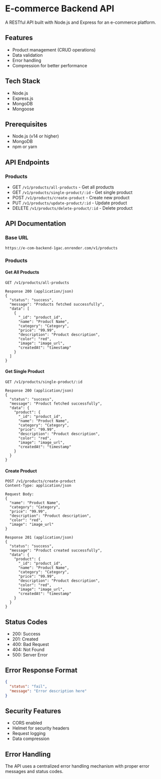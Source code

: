 # E-commerce Backend API

A RESTful API built with Node.js and Express for an e-commerce platform.

## Features

- Product management (CRUD operations)
- Data validation
- Error handling
- Compression for better performance

## Tech Stack

- Node.js
- Express.js
- MongoDB
- Mongoose

## Prerequisites

- Node.js (v14 or higher)
- MongoDB
- npm or yarn


## API Endpoints

### Products
- GET `/v1/products/all-products` - Get all products
- GET `/v1/products/single-product/:id` - Get single product
- POST `/v1/products/create-product` - Create new product
- PUT `/v1/products/update-product/:id` - Update product
- DELETE `/v1/products/delete-product/:id` - Delete product

## API Documentation

### Base URL
```
https://e-com-backend-1gac.onrender.com/v1/products
```

### Products

#### Get All Products
```http
GET /v1/products/all-products

Response 200 (application/json)
{
  "status": "success",
  "message": "Products fetched successfully",
  "data": [
    {
      "_id": "product_id",
      "name": "Product Name",
      "category": "Category",
      "price": "99.99",
      "description": "Product description",
      "color": "red",
      "image": "image_url",
      "createdAt": "timestamp"
    }
  ]
}
```

#### Get Single Product
```http
GET /v1/products/single-product/:id

Response 200 (application/json)
{
  "status": "success",
  "message": "Product fetched successfully",
  "data": {
    "product": {
      "_id": "product_id",
      "name": "Product Name",
      "category": "Category",
      "price": "99.99",
      "description": "Product description",
      "color": "red",
      "image": "image_url",
      "createdAt": "timestamp"
    }
  }
}
```

#### Create Product
```http
POST /v1/products/create-product
Content-Type: application/json

Request Body:
{
  "name": "Product Name",
  "category": "Category",
  "price": "99.99",
  "description": "Product description",
  "color": "red",
  "image": "image_url"
}

Response 201 (application/json)
{
  "status": "success",
  "message": "Product created successfully",
  "data": {
    "product": {
      "_id": "product_id",
      "name": "Product Name",
      "category": "Category",
      "price": "99.99",
      "description": "Product description",
      "color": "red",
      "image": "image_url",
      "createdAt": "timestamp"
    }
  }
}
```

## Status Codes
- 200: Success
- 201: Created
- 400: Bad Request
- 404: Not Found
- 500: Server Error

## Error Response Format
```json
{
  "status": "fail",
  "message": "Error description here"
}
```

## Security Features

- CORS enabled
- Helmet for security headers
- Request logging
- Data compression

## Error Handling

The API uses a centralized error handling mechanism with proper error messages and status codes.
